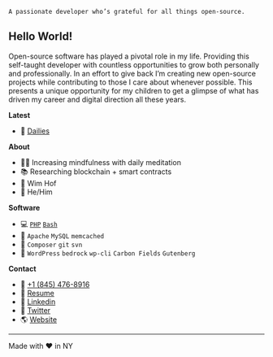     A passionate developer who’s grateful for all things open-source.

## Hello World!

Open-source software has played a pivotal role in my life. Providing this self-taught developer with countless opportunities to grow both personally and professionally. In an effort to give back I’m creating new open-source projects while contributing to those I care about whenever possible. This presents a unique opportunity for my children to get a glimpse of what has driven my career and digital direction all these years.

**Latest**
- 📌 [Dailies](https://carmelosantana.com/inspired-by-beeple-4361/)

**About**

- 🧘‍♂️ Increasing mindfulness with daily meditation
- 📚 Researching blockchain + smart contracts
- 🧙 Wim Hof
- 🤝 He/Him

**Software**

- 💻 [`PHP`](https://github.com/carmelosantana?tab=repositories&q=&type=&language=php) [`Bash`](https://github.com/carmelosantana?tab=repositories&q=&type=&language=bash)
- 📂 `Apache` `MySQL` `memcached`
- 🔨 `Composer` `git` `svn`
- 📰 `WordPress` `bedrock` `wp-cli` `Carbon Fields` `Gutenberg`

**Contact**

- 🤙 ‪<a href="tel:+1845-476-8916">+1 (845) 476-8916</a>
- 📜 [Resume](https://carmelosantana.com/app/uploads/2021/02/Carmelo-Santana-Public-Resume.pdf)
- 💼 [Linkedin](https://www.linkedin.com/in/carmelosantana/)
- 📢 [Twitter](https://twitter.com/carmelosantana)
- 🌎 [Website](https://carmelosantana.com/)

---

Made with ♥ in NY
